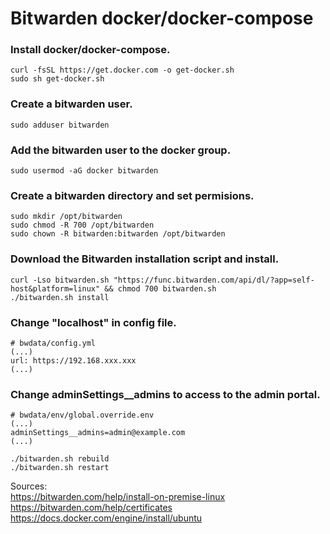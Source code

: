 # Bitwarden docker/docker-compose

### Install docker/docker-compose.
```
curl -fsSL https://get.docker.com -o get-docker.sh
sudo sh get-docker.sh
```
### Create a bitwarden user.
```
sudo adduser bitwarden
```
### Add the bitwarden user to the docker group.
```
sudo usermod -aG docker bitwarden
```
### Create a bitwarden directory and set permisions.
```
sudo mkdir /opt/bitwarden
sudo chmod -R 700 /opt/bitwarden
sudo chown -R bitwarden:bitwarden /opt/bitwarden
```
### Download the Bitwarden installation script and install.
```
curl -Lso bitwarden.sh "https://func.bitwarden.com/api/dl/?app=self-host&platform=linux" && chmod 700 bitwarden.sh
./bitwarden.sh install
```
### Change "localhost" in config file.
```
# bwdata/config.yml
(...)
url: https://192.168.xxx.xxx
(...)
```
### Change adminSettings__admins to access to the admin portal.
```
# bwdata/env/global.override.env
(...)
adminSettings__admins=admin@example.com
(...)
```
```
./bitwarden.sh rebuild
./bitwarden.sh restart
```

Sources: \
https://bitwarden.com/help/install-on-premise-linux \
https://bitwarden.com/help/certificates \
https://docs.docker.com/engine/install/ubuntu
